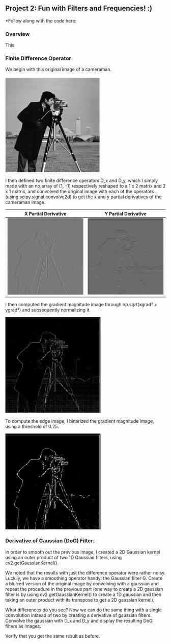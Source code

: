 ## Project 2: Fun with Filters and Frequencies! :) 

*Follow along with the code here: 

### Overview
This

###  Finite Difference Operator

We begin with this original image of a cameraman.

<img height="300" alt="cameraman og" src="cameraman.png">

I then defined two finite difference operators D_x and D_y, which I simply made with an np.array of [1, -1] respectively reshaped to a 1 x 2 matrix and 2 x 1 matrix, and convolved the original image with each of the operators (using scipy.signal.convolve2d) to get the x and y partial derivatives of the cameraman image. 

| X Partial Derivative | Y Partial Derivative | 
|:-------------------------:|:-------------------------:|
|<img width="300" alt="x gradient" src="xgrad.jpg"> |  <img width="300" alt="y graident" src="ygrad.jpg"> |

I then computed the gradient magnitude image through np.sqrt(xgrad² + ygrad²) and subsequently normalizing it.

<img height="300" alt="combined gradient" src="gradient.jpg">

To compute the edge image, I binarized the gradient magnitude image, using a threshold of 0.25.

<img height="300" alt="binarized edge" src="edge.jpg">

### Derivative of Gaussian (DoG) Filter:

In order to smooth out the previous image, I created a 2D Gaussian kernel using an outer product of two 1D Gaussian filters, using cv2.getGaussianKernel().

We noted that the results with just the difference operator were rather noisy. Luckily, we have a smoothing operator handy: the Gaussian filter G. Create a blurred version of the original image by convolving with a gaussian and repeat the procedure in the previous part (one way to create a 2D gaussian filter is by using cv2.getGaussianKernel() to create a 1D gaussian and then taking an outer product with its transpose to get a 2D gaussian kernel).

What differences do you see?
Now we can do the same thing with a single convolution instead of two by creating a derivative of gaussian filters. Convolve the gaussian with D_x and D_y and display the resulting DoG filters as images.

Verify that you get the same result as before.
